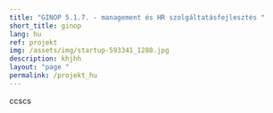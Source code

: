 ```yaml
---
title: "GINOP 5.1.7. - management és HR szolgáltatásfejlesztés "
short_title: ginop
lang: hu
ref: projekt
img: /assets/img/startup-593341_1280.jpg
description: khjhh
layout: "page "
permalink: /projekt_hu
---
```

ccscs